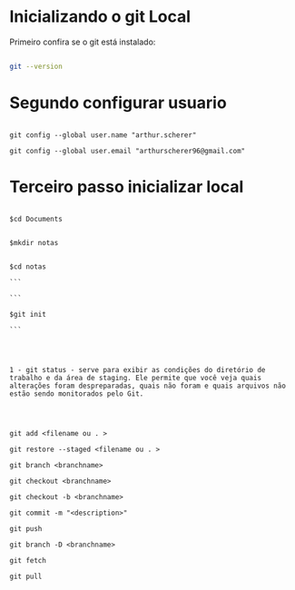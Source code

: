 # Inicializando o git Local




Primeiro confira se o git está instalado:




```bash

git --version

```

# Segundo configurar usuario

```

git config --global user.name "arthur.scherer"

git config --global user.email "arthurscherer96@gmail.com"

```

# Terceiro passo inicializar local

```

$cd Documents

```

```

$mkdir notas

```

````

$cd notas

```

```

$git init

```




1 - git status - serve para exibir as condições do diretório de trabalho e da área de staging. Ele permite que você veja quais alterações foram despreparadas, quais não foram e quais arquivos não estão sendo monitorados pelo Git.




git add <filename ou . >

git restore --staged <filename ou . >

git branch <branchname>

git checkout <branchname>

git checkout -b <branchname>

git commit -m "<description>"

git push

git branch -D <branchname>

git fetch

git pull



